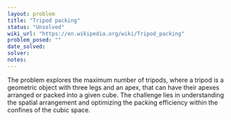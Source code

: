 ```yaml
---
layout: problem
title: "Tripod packing"
status: "Unsolved"
wiki_url: "https://en.wikipedia.org/wiki/Tripod_packing"
problem_posed: ""
date_solved:
solver:
notes:
---
```

The problem explores the maximum number of tripods, where a tripod is a geometric object with three legs and an apex, that can have their apexes arranged or packed into a given cube. The challenge lies in understanding the spatial arrangement and optimizing the packing efficiency within the confines of the cubic space.